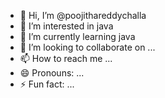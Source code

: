 - 👋 Hi, I’m @poojithareddychalla
- 👀 I’m interested in java
- 🌱 I’m currently learning java
- 💞️ I’m looking to collaborate on ...
- 📫 How to reach me ...
- 😄 Pronouns: ...
- ⚡ Fun fact: ...

<!---
poojithareddychalla/poojithareddychalla is a ✨ special ✨ repository because its `README.md` (this file) appears on your GitHub profile.
You can click the Preview link to take a look at your changes.
--->
